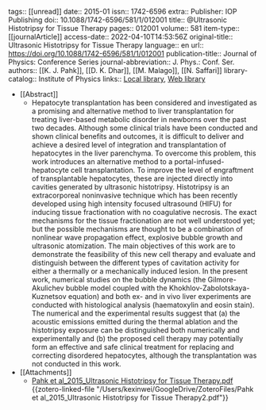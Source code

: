 tags:: [[unread]]
date:: 2015-01
issn:: 1742-6596
extra:: Publisher: IOP Publishing
doi:: 10.1088/1742-6596/581/1/012001
title:: @Ultrasonic Histotripsy for Tissue Therapy
pages:: 012001
volume:: 581
item-type:: [[journalArticle]]
access-date:: 2022-04-10T14:53:56Z
original-title:: Ultrasonic Histotripsy for Tissue Therapy
language:: en
url:: https://doi.org/10.1088/1742-6596/581/1/012001
publication-title:: Journal of Physics: Conference Series
journal-abbreviation:: J. Phys.: Conf. Ser.
authors:: [[K. J. Pahk]], [[D. K. Dhar]], [[M. Malago]], [[N. Saffari]]
library-catalog:: Institute of Physics
links:: [Local library](zotero://select/library/items/PU3I5C7I), [Web library](https://www.zotero.org/users/6786528/items/PU3I5C7I)

- [[Abstract]]
	- Hepatocyte transplantation has been considered and investigated as a promising and alternative method to liver transplantation for treating liver-based metabolic disorder in newborns over the past two decades. Although some clinical trials have been conducted and shown clinical benefits and outcomes, it is difficult to deliver and achieve a desired level of integration and transplantation of hepatocytes in the liver parenchyma. To overcome this problem, this work introduces an alternative method to a portal-infused-hepatocyte cell transplantation. To improve the level of engraftment of transplantable hepatocytes, these are injected directly into cavities generated by ultrasonic histotripsy. Histotripsy is an extracorporeal noninvasive technique which has been recently developed using high intensity focused ultrasound (HIFU) for inducing tissue fractionation with no coagulative necrosis. The exact mechanisms for the tissue fractionation are not well understood yet; but the possible mechanisms are thought to be a combination of nonlinear wave propagation effect, explosive bubble growth and ultrasonic atomization. The main objectives of this work are to demonstrate the feasibility of this new cell therapy and evaluate and distinguish between the different types of cavitation activity for either a thermally or a mechanically induced lesion. In the present work, numerical studies on the bubble dynamics (the Gilmore-Akulichev bubble model coupled with the Khokhlov-Zabolotskaya-Kuznetsov equation) and both ex- and in vivo liver experiments are conducted with histological analysis (haematoxylin and eosin stain). The numerical and the experimental results suggest that (a) the acoustic emissions emitted during the thermal ablation and the histotripsy exposure can be distinguished both numerically and experimentally and (b) the proposed cell therapy may potentially form an effective and safe clinical treatment for replacing and correcting disordered hepatocytes, although the transplantation was not conducted in this work.
- [[Attachments]]
	- [Pahk et al_2015_Ultrasonic Histotripsy for Tissue Therapy.pdf](zotero://select/library/items/3WT4ZSAC) {{zotero-linked-file "/Users/kexinwei/GoogleDrive/ZoteroFiles/Pahk et al_2015_Ultrasonic Histotripsy for Tissue Therapy2.pdf"}}